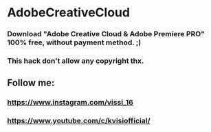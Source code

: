 # AdobeCreativeCloud
### Download "Adobe Creative Cloud &amp; Adobe Premiere PRO" 100% free, without payment method. ;)                                                      
### This hack don't allow any copyright thx.
## Follow me:
### https://www.instagram.com/vissi_16
### https://www.youtube.com/c/kvisiofficial/
